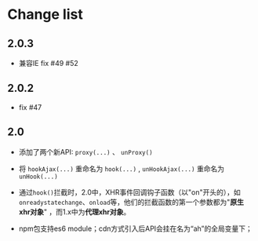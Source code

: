 # Change list


## 2.0.3

- 兼容IE fix #49 #52

## 2.0.2

- fix #47

## 2.0

- 添加了两个新API:  `proxy(...)` 、 `unProxy()` 

- 将 `hookAjax(...)` 重命名为 `hook(...)` , `unHookAjax(...)` 重命名为 `unHook(...)`

- 通过`hook()`拦截时，2.0中，XHR事件回调钩子函数（以"on"开头的），如`onreadystatechange`、`onload`等，他们的拦截函数的第一个参数都为"**原生xhr对象**" ，而1.x中为**代理xhr对象**。

- npm包支持es6 module；cdn方式引入后API会挂在名为“ah”的全局变量下；

  

